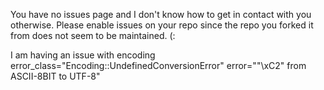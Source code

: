 You have no issues page and I don't know how to get in contact with you otherwise. Please enable issues on your repo since the repo you forked it from does not seem to be maintained. (:

I am having an issue with encoding
error_class="Encoding::UndefinedConversionError" error="\"\\xC2\" from ASCII-8BIT to UTF-8"
